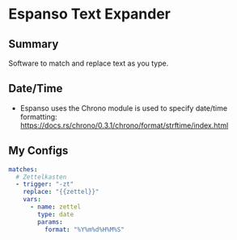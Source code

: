 # Espanso Text Expander

## Summary
Software to match and replace text as you type.

## Date/Time
- Espanso uses the Chrono module is used to specify date/time formatting: https://docs.rs/chrono/0.3.1/chrono/format/strftime/index.html

## My Configs
```yaml
matches:
  # Zettelkasten
  - trigger: "-zt"
    replace: "{{zettel}}"
    vars:
      - name: zettel
        type: date
        params:
          format: "%Y%m%d%H%M%S"
```